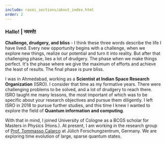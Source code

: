```yaml
---
include: rasoi_sections/about_index.html
order: 2
---
```


### Hallo! | नमस्ते!

<b>Challenge, drudgery, and bliss</b> - I think these three words describe the life I have lived. 
Every new opportunity begins with a challenge, when we explore new things, realize our potential
and turn it into reality. But after that challenging phase, lies a lot of drudgery. The phase when
we make things perfect. It's the phase where we give the maximum of efforts and achieve the least of 
results. The final phase is pure bliss. 

I was in Ahmedabad, working as a <b>Scientist at Indian Space Research Organization</b> (ISRO). I consider that time as my formative years. There were challenging problems to be solved, and a lot of drudgery to reach there. ISRO taught me many lessons, the most important of which was to be specific about your research objectives and pursue them diligently. I left ISRO in 2018 to pursue further studies, and this time I knew I wanted to explore the field of <b>Quantum information and computing</b>.

With that in mind, I joined University of Cologne as a BCGS scholar for Masters in Physics (Hons.). At present, I am working in the research group of [Prof. Tommasso Calarco][link:tc] at Jülich Forschungzentrum, Germany. We are exploring time evolution of large, sparse quantum states.

[link:tc]: https://www.fz-juelich.de/SharedDocs/Personen/PGI/PGI-8/EN/Calarco_T.html
